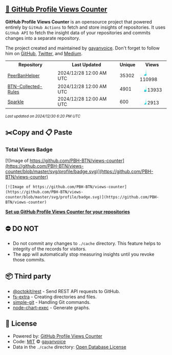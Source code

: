 ## [🚀 GitHub Profile Views Counter](https://github.com/gayanvoice/github-profile-views-counter)
**GitHub Profile Views Counter** is an opensource project that powered entirely by  `GitHub Actions` to fetch and store insights of repositories.
It uses `GitHub API` to fetch the insight data of your repositories and commits changes into a separate repository.

The project created and maintained by [gayanvoice](https://github.com/gayanvoice). Don't forget to follow him on [GitHub](https://github.com/gayanvoice), [Twitter](https://twitter.com/gayanvoice), and [Medium](https://gayanvoice.medium.com/).

<table>
	<tr>
		<th>
			Repository
		</th>
		<th>
			Last Updated
		</th>
		<th>
			Unique
		</th>
		<th>
			Views
		</th>
	</tr>
	<tr>
		<td>
			<a href="https://github.com/PBH-BTN/views-counter/tree/master/readme/754169590/year.md">
				PeerBanHelper
			</a>
		</td>
		<td>
			2024/12/28 12:00 AM UTC
		</td>
		<td>
			35302
		</td>
		<td>
			<img alt="Response time graph" src="https://github.com/PBH-BTN/views-counter/raw/master/graph/754169590/small/year.png" height="20"> 110998
		</td>
	</tr>
	<tr>
		<td>
			<a href="https://github.com/PBH-BTN/views-counter/tree/master/readme/792975044/year.md">
				BTN-Collected-Rules
			</a>
		</td>
		<td>
			2024/12/28 12:00 AM UTC
		</td>
		<td>
			4901
		</td>
		<td>
			<img alt="Response time graph" src="https://github.com/PBH-BTN/views-counter/raw/master/graph/792975044/small/year.png" height="20"> 13933
		</td>
	</tr>
	<tr>
		<td>
			<a href="https://github.com/PBH-BTN/views-counter/tree/master/readme/841614381/year.md">
				Sparkle
			</a>
		</td>
		<td>
			2024/12/28 12:00 AM UTC
		</td>
		<td>
			600
		</td>
		<td>
			<img alt="Response time graph" src="https://github.com/PBH-BTN/views-counter/raw/master/graph/841614381/small/year.png" height="20"> 2913
		</td>
	</tr>
</table>

<small><i>Last updated on 2024/12/30 6:20 PM UTC</i></small>

## ✂️Copy and 📋 Paste
### Total Views Badge
[![Image of https://github.com/PBH-BTN/views-counter](https://github.com/PBH-BTN/views-counter/blob/master/svg/profile/badge.svg)](https://github.com/PBH-BTN/views-counter)

```readme
[![Image of https://github.com/PBH-BTN/views-counter](https://github.com/PBH-BTN/views-counter/blob/master/svg/profile/badge.svg)](https://github.com/PBH-BTN/views-counter)
```
[**Set up GitHub Profile Views Counter for your repositories**](https://github.com/gayanvoice/github-profile-views-counter)
## ⛔ DO NOT
- Do not commit any changes to `./cache` directory. This feature helps to integrity of the records for visitors.
- The app will automatically stop measuring insights until you revoke those commits.
## 📦 Third party

- [@octokit/rest](https://www.npmjs.com/package/@octokit/rest) - Send REST API requests to GitHub.
- [fs-extra](https://www.npmjs.com/package/fs-extra) - Creating directories and files.
- [simple-git](https://www.npmjs.com/package/simple-git) - Handling Git commands.
- [node-chart-exec](https://www.npmjs.com/package/node-chart-exec) - Generate graphs.
## 📄 License
- Powered by: [GitHub Profile Views Counter](https://github.com/gayanvoice/github-profile-views-counter)
- Code: [MIT](./LICENSE) © [gayanvoice](https://github.com/gayanvoice)
- Data in the `./cache` directory: [Open Database License](https://opendatacommons.org/licenses/odbl/1-0/)